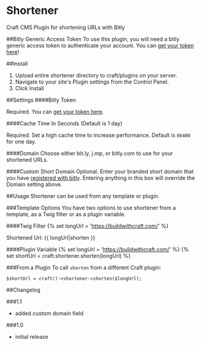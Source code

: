 # Shortener
Craft CMS Plugin for shortening URLs with Bitly

##Bitly Generic Access Token
To use this plugin, you will need a bitly generic access token to authenticate your account. You can [get your token here](https://bitly.com/a/oauth_apps)!

##Install
1. Upload entire shortener directory to craft/plugins on your server.
2. Navigate to your site's Plugin settings from the Control Panel.
3. Click Install
 
##Settings
####Bitly Token

Required. You can [get your token here](https://bitly.com/a/oauth_apps).

####Cache Time In Seconds (Default is 1 day)

Required. Set a high cache time to increase performance. Default is `86400` for one day.

####Domain
Choose either bit.ly, j.mp, or bitly.com to use for your shortened URLs.

####Custom Short Domain
Optional. Enter your branded short domain that you have [registered with bitly](https://bitly.com/a/custom_domain_settings). Entering anything in this box will override the Domain setting above.

##Usage
Shortener can be used from any template or plugin. 

###Template Options
You have two options to use shortener from a template, as a Twig filter or as a plugin variable.

####Twig Filter
	{% set longUrl = 'https://buildwithcraft.com/' %}
	<p>Shortened Url: {{ longUrl|shorten }}</p>

####Plugin Variable
	{% set longUrl = 'https://buildwithcraft.com/' %}
	{% set shortUrl = craft.shortener.shorten(longUrl) %}
	
###From a Plugin
To call `shorten` from a different Craft plugin:

    $shortUrl = craft()->shortener->shorten($longUrl);


##Changelog

###1.1
* added custom domain field

###1.0
* initial release
